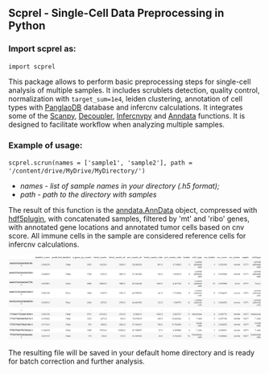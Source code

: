 ## Scprel - Single-Cell Data Preprocessing in Python

### Import scprel as:

    import scprel

This package allows to perform basic preprocessing steps for single-cell analysis of multiple samples. It includes scrublets detection, quality control, normalization with `target_sum=1e4`, leiden clustering, annotation of cell types with [PanglaoDB](https://panglaodb.se/) database and infercnv calculations. It integrates some of the [Scanpy](https://scanpy.readthedocs.io/en/stable/), [Decoupler](https://decoupler-py.readthedocs.io/en/latest/), [Infercnvpy](https://infercnvpy.readthedocs.io/en/latest/infercnv.html) and [Anndata](https://anndata.readthedocs.io/en/latest/concatenation.html) functions. It is designed to facilitate workflow when analyzing multiple samples.

### Example of usage:

    scprel.scrun(names = ['sample1', 'sample2'], path = '/content/drive/MyDrive/MyDirectory/')

* *names - list of sample names in your directory (.h5 format);* 
* *path - path to the directory with samples*

The result of this function is the [anndata.AnnData](https://anndata.readthedocs.io/en/stable/generated/anndata.AnnData.html#anndata.AnnData) object, compressed with [hdf5plugin](https://pypi.org/project/hdf5plugin/), with concatenated samples, filtered by 'mt' and 'ribo' genes, with annotated gene locations and annotated tumor cells based on cnv score. All immune cells in the sample are considered reference cells for infercnv calculations.

![The obs table for resulting adata file](https://raw.githubusercontent.com/ronnaug/1/Genomic_data_analysis/Example_table.png)

The resulting file will be saved in your default home directory and is ready for batch correction and further analysis.